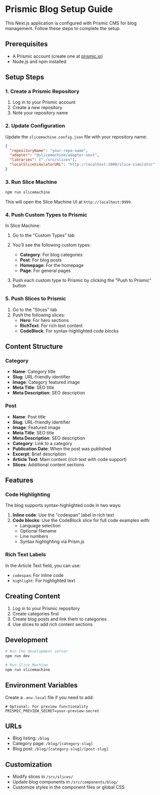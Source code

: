 # Prismic Blog Setup Guide

This Next.js application is configured with Prismic CMS for blog management. Follow these steps to complete the setup.

## Prerequisites

- A Prismic account (create one at [prismic.io](https://prismic.io))
- Node.js and npm installed

## Setup Steps

### 1. Create a Prismic Repository

1. Log in to your Prismic account
2. Create a new repository
3. Note your repository name

### 2. Update Configuration

Update the `slicemachine.config.json` file with your repository name:

```json
{
  "repositoryName": "your-repo-name",
  "adapter": "@slicemachine/adapter-next",
  "libraries": ["./src/slices"],
  "localSliceSimulatorURL": "http://localhost:3000/slice-simulator"
}
```

### 3. Run Slice Machine

```bash
npm run slicemachine
```

This will open the Slice Machine UI at `http://localhost:9999`.

### 4. Push Custom Types to Prismic

In Slice Machine:

1. Go to the "Custom Types" tab
2. You'll see the following custom types:
   - **Category**: For blog categories
   - **Post**: For blog posts
   - **Homepage**: For the homepage
   - **Page**: For general pages

3. Push each custom type to Prismic by clicking the "Push to Prismic" button

### 5. Push Slices to Prismic

1. Go to the "Slices" tab
2. Push the following slices:
   - **Hero**: For hero sections
   - **RichText**: For rich text content
   - **CodeBlock**: For syntax-highlighted code blocks

## Content Structure

### Category

- **Name**: Category title
- **Slug**: URL-friendly identifier
- **Image**: Category featured image
- **Meta Title**: SEO title
- **Meta Description**: SEO description

### Post

- **Name**: Post title
- **Slug**: URL-friendly identifier
- **Image**: Featured image
- **Meta Title**: SEO title
- **Meta Description**: SEO description
- **Category**: Link to a category
- **Publication Date**: When the post was published
- **Excerpt**: Brief description
- **Article Text**: Main content (rich text with code support)
- **Slices**: Additional content sections

## Features

### Code Highlighting

The blog supports syntax-highlighted code in two ways:

1. **Inline code**: Use the "codespan" label in rich text
2. **Code blocks**: Use the CodeBlock slice for full code examples with:
   - Language selection
   - Optional filename
   - Line numbers
   - Syntax highlighting via Prism.js

### Rich Text Labels

In the Article Text field, you can use:

- `codespan`: For inline code
- `highlight`: For highlighted text

## Creating Content

1. Log in to your Prismic repository
2. Create categories first
3. Create blog posts and link them to categories
4. Use slices to add rich content sections

## Development

```bash
# Run the development server
npm run dev

# Run Slice Machine
npm run slicemachine
```

## Environment Variables

Create a `.env.local` file if you need to add:

```env
# Optional: For preview functionality
PRISMIC_PREVIEW_SECRET=your-preview-secret
```

## URLs

- Blog listing: `/blog`
- Category page: `/blog/[category-slug]`
- Blog post: `/blog/[category-slug]/[post-slug]`

## Customization

- Modify slices in `/src/slices/`
- Update blog components in `/src/components/blog/`
- Customize styles in the component files or global CSS
